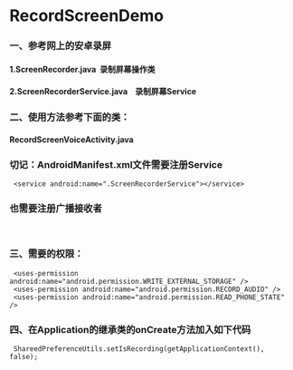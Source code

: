 # RecordScreenDemo
### 一、参考网上的安卓录屏
####     1.ScreenRecorder.java  录制屏幕操作类
####     2.ScreenRecorderService.java    录制屏幕Service
### 
### 二、使用方法参考下面的类：
####     RecordScreenVoiceActivity.java
####
### 切记：AndroidManifest.xml文件需要注册Service
     <service android:name=".ScreenRecorderService"></service>
### 也需要注册广播接收者
     <receiver android:name=".ScreenRecordReceiver" android:enabled="true" android:exported="true"></receiver>
### 
### 三、需要的权限：
     <uses-permission android:name="android.permission.WRITE_EXTERNAL_STORAGE" />
     <uses-permission android:name="android.permission.RECORD_AUDIO" />
     <uses-permission android:name="android.permission.READ_PHONE_STATE" />
###
### 四、在Application的继承类的onCreate方法加入如下代码
     ShareedPreferenceUtils.setIsRecording(getApplicationContext(), false);
